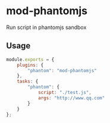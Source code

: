 mod-phantomjs
===

Run script in phantomjs sandbox

## Usage

```js
module.exports = {
    plugins: {
        "phantom": "mod-phantomjs"
    },
    tasks: {
        "phantom": {
            script: "./test.js",
            args: "http://www.qq.com"
        }
    }
};
```
